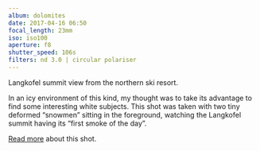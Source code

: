 ```yaml
---
album: dolomites
date: 2017-04-16 06:50
focal_length: 23mm
iso: iso100
aperture: f8
shutter_speed: 106s
filters: nd 3.0 | circular polariser
---
```


Langkofel summit view from the northern ski resort.

In an icy environment of this kind, my thought was to take its advantage to find some interesting white subjects. This shot was taken with two tiny deformed “snowmen” sitting in the foreground, watching the Langkofel summit having its “first smoke of the day”.

[Read more](<{% link shutterbug/blog/_posts/2017-06-21-dolomites-photography-sunrise-langkofel.md %}>) about this shot.
